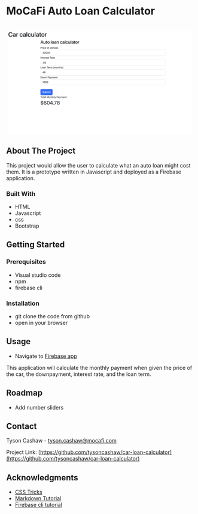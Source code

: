 # MoCaFi Auto Loan Calculator 


<!-- PROJECT LOGO -->
<br />
<div align="center">
    <img src="Autocalculator.png" alt="Logo" height="275">
 
</div>

<!-- ABOUT THE PROJECT -->
## About The Project

This project would allow the user to calculate what an auto loan might cost them. It is a prototype written in Javascript and deployed as a Firebase application.

### Built With

* HTML
* Javascript
* css
* Bootstrap




<!-- GETTING STARTED -->
## Getting Started

### Prerequisites

* Visual studio code
* npm
* firebase cli

### Installation

* git clone the code from github
* open in your browser


<!-- USAGE EXAMPLES -->
## Usage

* Navigate to [Firebase app](https://auto-loan-calculator-6c0a9.firebaseapp.com//)

This application will calculate the monthly payment when given the price of the car, the downpayment, interest rate, and the loan term.
## Roadmap

* Add number sliders 

<!-- CONTACT -->
## Contact

Tyson Cashaw - tyson.cashaw@mocafi.com

Project Link: [https://github.com/tysoncashaw/car-loan-calculator](https://github.com/tysoncashaw/car-loan-calculator)


<!-- ACKNOWLEDGMENTS -->
## Acknowledgments

* [CSS Tricks](https://css-tricks.com/animating-number-counters/)
* [Markdown Tutorial](https://docs.github.com/en/get-started/writing-on-github/getting-started-with-writing-and-formatting-on-github/basic-writing-and-formatting-syntax#links)
* [Firebase cli tutorial](https://firebase.google.com/docs/hosting/quickstart)

